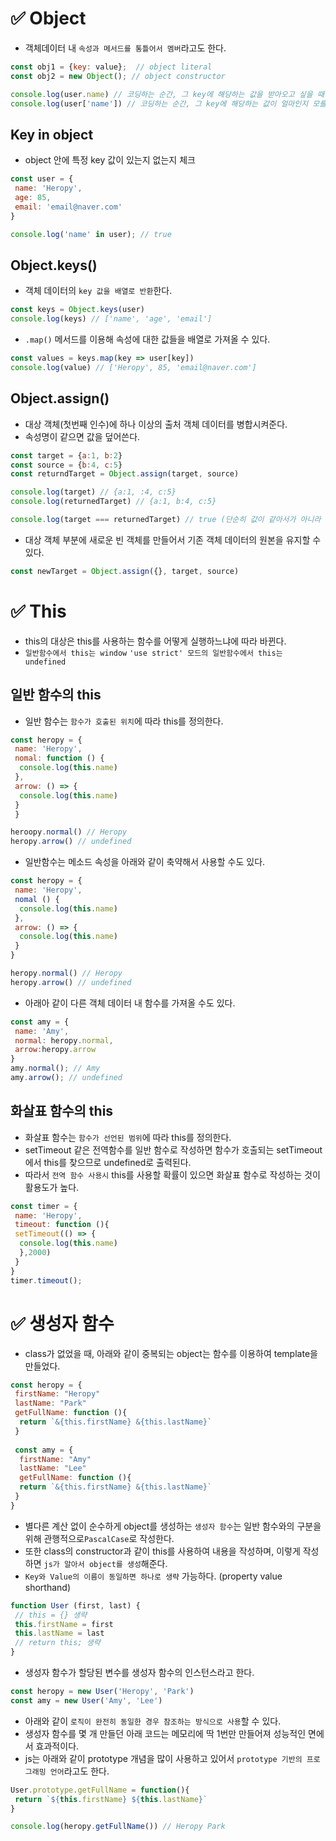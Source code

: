 # ✅ Object
* 객체데이터 내 `속성과 메서드를 통틀어서 멤버`라고도 한다.
```js
const obj1 = {key: value};  // object literal
const obj2 = new Object(); // object constructor
```
```js
console.log(user.name) // 코딩하는 순간, 그 key에 해당하는 값을 받아오고 싶을 때
console.log(user['name']) // 코딩하는 순간, 그 key에 해당하는 값이 얼마인지 모를 때
```
## Key in object
* object 안에 특정 key 값이 있는지 없는지 체크
```js
const user = {
 name: 'Heropy',
 age: 85,
 email: 'email@naver.com'
}
```
```js
console.log('name' in user); // true
```
## Object.keys()
* 객체 데이터의 `key 값을 배열로 반환`한다.
```js
const keys = Object.keys(user)
console.log(keys) // ['name', 'age', 'email']
```
* `.map()` 메서드를 이용해 속성에 대한 값들을 배열로 가져올 수 있다.
```js
const values = keys.map(key => user[key])
console.log(value) // ['Heropy', 85, 'email@naver.com']
```
## Object.assign()
* 대상 객체(첫번째 인수)에 하나 이상의 출처 객체 데이터를 병합시켜준다.
* 속성명이 같으면 값을 덮어쓴다.
```js
const target = {a:1, b:2}
const source = {b:4, c:5}
const returndTarget = Object.assign(target, source)

console.log(target) // {a:1, :4, c:5}
console.log(returnedTarget) // {a:1, b:4, c:5}

console.log(target === returnedTarget) // true (단순히 값이 같아서가 아니라 같은 메모리 주소를 바라보고 있다.)
```
* 대상 객체 부분에 새로운 빈 객체를 만들어서 기존 객체 데이터의 원본을 유지할 수 있다.
```js
const newTarget = Object.assign({}, target, source)
```

# ✅  This
* this의 대상은 this를 사용하는 함수를 어떻게 실행하느냐에 따라 바뀐다.
* `일반함수에서 this는 window` `'use strict' 모드의 일반함수에서 this는 undefined` 
## 일반 함수의 this
* 일반 함수는 `함수가 호출된 위치`에 따라 this를 정의한다.
```javascript
const heropy = {
 name: 'Heropy',
 nomal: function () {
  console.log(this.name)
 },
 arrow: () => {
  console.log(this.name)
 }
 }

heroopy.normal() // Heropy
heropy.arrow() // undefined
```
* 일반함수는 메소드 속성을 아래와 같이 축약해서 사용할 수도 있다.
```js
const heropy = {
 name: 'Heropy',
 nomal () {
  console.log(this.name)
 },
 arrow: () => {
  console.log(this.name)
 }
}

heropy.normal() // Heropy
heropy.arrow() // undefined
```
* 아래아 같이 다른 객체 데이터 내 함수를 가져올 수도 있다. 
```js
const amy = {
 name: 'Amy',
 normal: heropy.normal, 
 arrow:heropy.arrow
}
amy.normal(); // Amy
amy.arrow(); // undefined
```
## 화살표 함수의 this
* 화살표 함수는 `함수가 선언된 범위`에 따라 this를 정의한다.
* setTimeout 같은 전역함수를 일반 함수로 작성하면 함수가 호출되는 setTimeout에서 this를 찾으므로 undefined로 출력된다.
* 따라서 `전역 함수 사용시` this를 사용할 확률이 있으면 화살표 함수로 작성하는 것이 활용도가 높다.
```javascript
const timer = {
 name: 'Heropy',
 timeout: function (){
 setTimeout(() => {
  console.log(this.name)
  },2000)
 }
}
timer.timeout();
```


# ✅  생성자 함수
* class가 없었을 때, 아래와 같이 중복되는 object는 함수를 이용하여 template을 만들었다.
```js
const heropy = {
 firstName: "Heropy"
 lastName: "Park"
 getFullName: function (){
  return `&{this.firstName} &{this.lastName}`
 }
 
 const amy = {
  firstName: "Amy"
  lastName: "Lee"
  getFullName: function (){
  return `&{this.firstName} &{this.lastName}`
 }
}
```
* 별다른 계산 없이 순수하게 object를 생성하는 `생성자 함수`는 일반 함수와의 구분을 위해 관행적으로`PascalCase`로 작성한다.
* 또한 class의 constructor과 같이 this를 사용하여 내용을 작성하며, 이렇게 작성하면 `js가 알아서 object를 생성`해준다. 
* `Key와 Value의 이름이 동일하면 하나로 생략` 가능하다. (property value shorthand)
```js
function User (first, last) {
 // this = {} 생략
 this.firstName = first
 this.lastName = last
 // return this; 생략
}
```
* 생성자 함수가 할당된 변수를 생성자 함수의 인스턴스라고 한다.
```js
const heropy = new User('Heropy', 'Park')
const amy = new User('Amy', 'Lee')
```
* 아래와 같이 `로직이 완전히 동일한 경우 참조하는 방식으로 사용`할 수 있다.
* 생성자 함수를 몇 개 만들던 아래 코드는 메모리에 딱 1번만 만들어져 성능적인 면에서 효과적이다.
* js는 아래와 같이 prototype 개념을 많이 사용하고 있어서 `prototype 기반의 프로그래밍 언어`라고도 한다.
```js
User.prototype.getFullName = function(){
 return `${this.firstName} ${this.lastName}`
}

console.log(heropy.getFullName()) // Heropy Park
```
